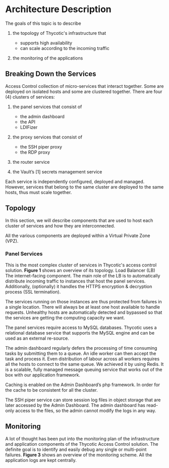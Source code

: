 [title]: # (Architecture Description)
[tags]: # (thycotic access control)
[priority]: # (201)
# Architecture Description

The goals of this topic is to describe

1. the topology of Thycotic's infrastructure that

   * supports high availability 
   * can scale according to the incoming traffic
1. the monitoring of the applications


## Breaking Down the Services

Access Control collection of micro-services that interact together. Some are deployed on isolated hosts and some are clustered together. There are four (4) clusters of services:

1. the panel services that consist of

   * the admin dashboard 
   * the API
   * LDIFizer
1. the proxy services that consist of 

   * the SSH piper proxy
   * the RDP proxy 
1. the router service
1. the Vault’s [1] secrets management service

Each service is independently configured, deployed and managed. However, services that belong to the same cluster are deployed to the same hosts, thus must scale together.

## Topology

In this section, we will describe components that are used to host each cluster of services and how they are interconnected.

All the various components are deployed within a Virtual Private Zone (VPZ).

### Panel Services

This is the most complex cluster of services in Thycotic's access control solution. __Figure 1__ shows an overview of its topology.
Load Balancer (LB) The internet-facing component. The main role of the LB is to automatically distribute incoming traffic to instances that host the panel services. Additionally, (optionally) it handles the HTTPS encryption & decryption process (SSL termination).

The services running on those instances are thus protected from failures in a single location. There will always be at least one host available to handle requests. Unhealthy hosts are automatically detected and bypassed so that the services are getting the computing capacity we want.

The panel services require access to MySQL databases. Thycotic uses a relational database service that supports the MySQL engine and can be used as an external re-source.

The admin dashboard regularly defers the processing of time consuming tasks by submitting them to a queue. An idle worker can then accept the task and process it. Even distribution of labour across all workers requires all the hosts to connect to the same queue. We achieved it by using Redis. It is a scalable, fully managed message queuing service that works out of the box with our application framework.

Caching is enabled on the Admin Dashboard’s php framework. In order for the cache to be consistent for all the cluster.

The SSH piper service can store session log files in object storage that are later accessed by the Admin Dashboard. The admin dashboard has read-only access to the files, so the admin cannot modify the logs in any way.

## Monitoring

A lot of thought has been put into the monitoring plan of the infrastructure and application components of the Thycotic Access Control solution. The definite goal is to identify and easily debug any single or multi-point failures. __Figure 3__ shows an overview of the monitoring scheme. All the application logs are kept centrally.
